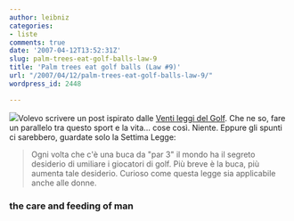 ```yaml
---
author: leibniz
categories:
- liste
comments: true
date: '2007-04-12T13:52:31Z'
slug: palm-trees-eat-golf-balls-law-9
title: 'Palm trees eat golf balls (Law #9)'
url: "/2007/04/12/palm-trees-eat-golf-balls-law-9/"
wordpress_id: 2448

---
```

![](https://media.callawaygolf.com/CG/Balls/Classic%20Ball%20Specs/classicBallSpecs.ball.gif)Volevo scrivere un post ispirato dalle [Venti leggi del Golf](https://www.thecareandfeedingofman.com/2007/04/the-twenty-laws-of-golf/). Che ne so, fare un parallelo tra questo sport e la vita... cose così. Niente. Eppure gli spunti ci sarebbero, guardate solo la Settima Legge:


> Ogni volta che c'è una buca da "par 3" il mondo ha il segreto desiderio di umiliare i giocatori di golf. Più breve è la buca, più aumenta tale desiderio. Curioso come questa legge sia applicabile anche alle donne.




### the care and feeding of man
